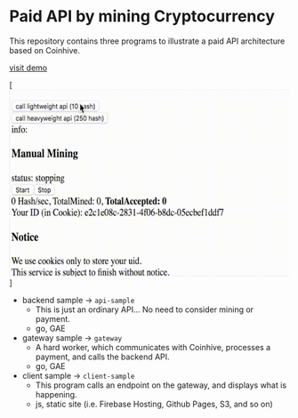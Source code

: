# Paid API by mining Cryptocurrency

This repository contains three programs to illustrate a paid API architecture based on Coinhive.

[visit demo](https://mining-gateway.firebaseapp.com/)

[![demo](https://github.com/esplo/crypto-api-gateway/blob/master/cryp-paid-api.gif)]

- backend sample -> `api-sample`
    - This is just an ordinary API... No need to consider mining or payment.
    - go, GAE
- gateway sample -> `gateway`
    - A hard worker, which communicates with Coinhive, processes a payment, and calls the backend API.
    - go, GAE
- client sample -> `client-sample`
    - This program calls an endpoint on the gateway, and displays what is happening.
    - js, static site (i.e. Firebase Hosting, Github Pages, S3, and so on)

